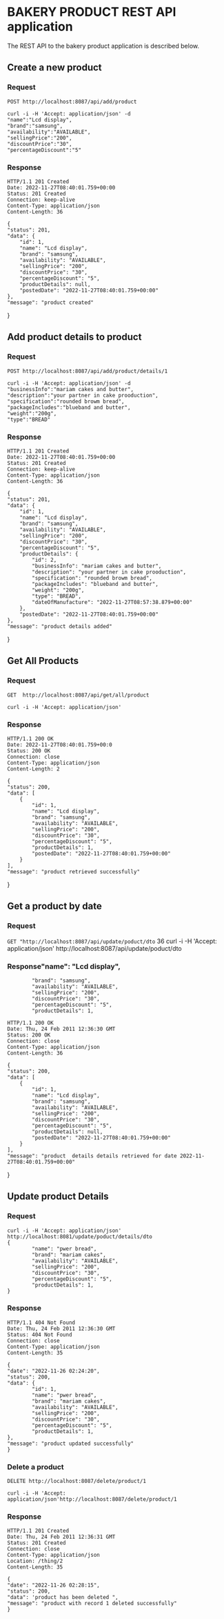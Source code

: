 # BAKERY PRODUCT  REST API application

The REST API to the bakery product  application  is described below.

## Create a new product

### Request

`POST http://localhost:8087/api/add/product`

    curl -i -H 'Accept: application/json' -d 
    "name":"Lcd display",
    "brand":"samsung",
    "availability":"AVAILABLE",
    "sellingPrice":"200",
    "discountPrice":"30",
    "percentageDiscount":"5"


### Response

    HTTP/1.1 201 Created
    Date: 2022-11-27T08:40:01.759+00:00
    Status: 201 Created
    Connection: keep-alive
    Content-Type: application/json
    Content-Length: 36
    
    {
    "status": 201,
    "data": {
        "id": 1,
        "name": "Lcd display",
        "brand": "samsung",
        "availability": "AVAILABLE",
        "sellingPrice": "200",
        "discountPrice": "30",
        "percentageDiscount": "5",
        "productDetails": null,
        "postedDate": "2022-11-27T08:40:01.759+00:00"
    },
    "message": "product created"
}



## Add product details to product
### Request

`POST http://localhost:8087/api/add/product/details/1`

    curl -i -H 'Accept: application/json' -d 
    "businessInfo":"mariam cakes and butter",
    "description":"your partner in cake prooduction",
    "specification":"rounded browm bread",
    "packageIncludes":"blueband and butter",
    "weight":"200g",
    "type":"BREAD"


### Response

    HTTP/1.1 201 Created
    Date: 2022-11-27T08:40:01.759+00:00
    Status: 201 Created
    Connection: keep-alive
    Content-Type: application/json
    Content-Length: 36
    
    {
    "status": 201,
    "data": {
        "id": 1,
        "name": "Lcd display",
        "brand": "samsung",
        "availability": "AVAILABLE",
        "sellingPrice": "200",
        "discountPrice": "30",
        "percentageDiscount": "5",
        "productDetails": {
            "id": 2,
            "businessInfo": "mariam cakes and butter",
            "description": "your partner in cake prooduction",
            "specification": "rounded browm bread",
            "packageIncludes": "blueband and butter",
            "weight": "200g",
            "type": "BREAD",
            "dateOfManufacture": "2022-11-27T08:57:38.879+00:00"
        },
        "postedDate": "2022-11-27T08:40:01.759+00:00"
    },
    "message": "product details added"
}



## Get All Products

### Request

`GET  http://localhost:8087/api/get/all/product`

    curl -i -H 'Accept: application/json'    

### Response

    HTTP/1.1 200 OK
    Date: 2022-11-27T08:40:01.759+00:0
    Status: 200 OK
    Connection: close
    Content-Type: application/json
    Content-Length: 2
    
    {
    "status": 200,
    "data": [
        {
            "id": 1,
            "name": "Lcd display",
            "brand": "samsung",
            "availability": "AVAILABLE",
            "sellingPrice": "200",
            "discountPrice": "30",
            "percentageDiscount": "5",
            "productDetails": 1,
            "postedDate": "2022-11-27T08:40:01.759+00:00"
        }
    ],
    "message": "product retrieved successfully"
}


## Get a product by date

### Request

`GET "http://localhost:8087/api/update/poduct/dto`
36
    curl -i -H 'Accept: application/json' http://localhost:8087/api/update/poduct/dto

### Response"name": "Lcd display",
            "brand": "samsung",
            "availability": "AVAILABLE",
            "sellingPrice": "200",
            "discountPrice": "30",
            "percentageDiscount": "5",
            "productDetails": 1,

    HTTP/1.1 200 OK
    Date: Thu, 24 Feb 2011 12:36:30 GMT
    Status: 200 OK
    Connection: close
    Content-Type: application/json
    Content-Length: 36
    
    {
    "status": 200,
    "data": [
        {
            "id": 1,
            "name": "Lcd display",
            "brand": "samsung",
            "availability": "AVAILABLE",
            "sellingPrice": "200",
            "discountPrice": "30",
            "percentageDiscount": "5",
            "productDetails": null,
            "postedDate": "2022-11-27T08:40:01.759+00:00"
        }
    ],
    "message": "product  details details retrieved for date 2022-11-27T08:40:01.759+00:00"
}

## Update product Details

### Request

    curl -i -H 'Accept: application/json' http://localhost:8081/update/poduct/details/dto
    {
            "name": "pwer bread",
            "brand": "mariam cakes",
            "availability": "AVAILABLE",
            "sellingPrice": "200",
            "discountPrice": "30",
            "percentageDiscount": "5",
            "productDetails": 1,
    }
### Response

    HTTP/1.1 404 Not Found
    Date: Thu, 24 Feb 2011 12:36:30 GMT
    Status: 404 Not Found
    Connection: close
    Content-Type: application/json
    Content-Length: 35
    
    {
    "date": "2022-11-26 02:24:20",
    "status": 200,
    "data": {
            "id": 1,
            "name": "pwer bread",
            "brand": "mariam cakes",
            "availability": "AVAILABLE",
            "sellingPrice": "200",
            "discountPrice": "30",
            "percentageDiscount": "5",
            "productDetails": 1,
    },
    "message": "product updated successfully"
    }

### Delete a product

`DELETE http://localhost:8087/delete/product/1`

    curl -i -H 'Accept: application/json'http://localhost:8087/delete/product/1

### Response

    HTTP/1.1 201 Created
    Date: Thu, 24 Feb 2011 12:36:31 GMT
    Status: 201 Created
    Connection: close
    Content-Type: application/json
    Location: /thing/2
    Content-Length: 35
    
    {
    "date": "2022-11-26 02:28:15",
    "status": 200,
    "data": 'product has been deleted ",
    "message": "product with record 1 deleted successfully"
    }



